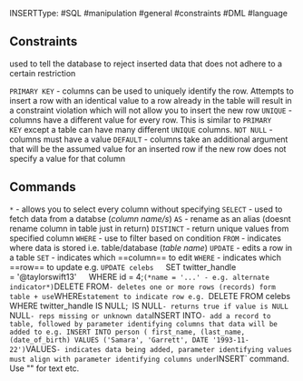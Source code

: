 INSERTType: #SQL #manipulation  #general #constraints #DML #language 
## Constraints
used to tell the database to reject inserted data that does not adhere to a certain restriction

`PRIMARY KEY` - columns can be used to uniquely identify the row. Attempts to insert a row with an identical value to a row already in the table will result in a constraint violation which will not allow you to insert the new row
`UNIQUE` - columns have a different value for every row. This is similar to `PRIMARY KEY` except a table can have many different `UNIQUE` columns.
`NOT NULL` - columns must have a value
`DEFAULT` - columns take an additional argument that will be the assumed value for an inserted row if the new row does not specify a value for that column

##  Commands
`*` - allows you to select every column without specifying
`SELECT`  - used to fetch data from a databse (*column name/s*)
	`AS` - rename as an alias (doesnt rename column in table just in return)
	`DISTINCT` - return unique values from specified column
	`WHERE` - use to filter based on condition 
`FROM` - indicates where data is stored i.e. table/database (*table name*)
`UPDATE` - edits a row in a table
	`SET` - indicates which ==column== to edit
	`WHERE` - indicates which ==row== to update
	e.g. `UPDATE celebs  
	`SET twitter_handle = '@taylorswift13'`  
	`WHERE id = 4;` (*name = '...' - e.g. alternate indicator*)
`DELETE FROM` - deletes one or more rows (records) form table
	+ use `WHERE` statement to indicate row
	e.g. 
	`DELETE FROM celebs  `
	`WHERE twitter_handle IS NULL;`
		`IS NULL` - returns true if value is NULL 
`NULL` - reps missing or unknown data
`INSERT INTO` - add a record to table, followed by parameter identifying columns that data will be added to
	e.g.
	INSERT INTO person (
	first_name,
	(last_name,
	(date_of_birth)
	VALUES ('Samara', 'Garrett', DATE '1993-11-22')
`VALUES` - indicates data being added, parameter identifying values must align with parameter identifying columns under `INSERT` command. Use "" for text etc.



